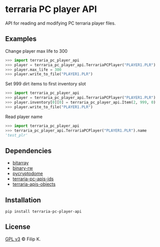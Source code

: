 # terraria PC player API

API for reading and modifying PC terraria player files.

## Examples

Change player max life to 300
```python
>>> import terraria_pc_player_api
>>> player = terraria_pc_player_api.TerrariaPCPlayer("PLAYER1.PLR")
>>> player.max_life = 300
>>> player.write_to_file("PLAYER1.PLR")
```

Set 999 dirt items to first inventory slot
```python
>>> import terraria_pc_player_api
>>> player = terraria_pc_player_api.TerrariaPCPlayer("PLAYER1.PLR")
>>> player.inventory[0][0] = terraria_pc_player_api.Item(2, 999, 0)
>>> player.write_to_file("PLAYER1.PLR")
```

Read player name
```python
>>> import terraria_pc_player_api
>>> terraria_pc_player_api.TerrariaPCPlayer("PLAYER1.PLR").name
'test_plr'
```

## Dependencies

* [bitarray](https://github.com/ilanschnell/bitarray)
* [binary-rw](https://gitlab.com/fkwilczek/binary-rw)
* [pycryptodome](https://github.com/Legrandin/pycryptodome/)
* [terraria-pc-apis-ids](https://gitlab.com/fkwilczek/terraria-pc-apis-ids)
* [terraria-apis-objects](https://gitlab.com/fkwilczek/terraria-apis-objects)

## Installation
```
pip install terraria-pc-player-api
```

## License

[GPL v3](LICENSE) © Filip K.
